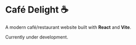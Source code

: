 # Café Delight ☕  

A modern café/restaurant website built with **React** and **Vite**.  

Currently under development.
 
 

